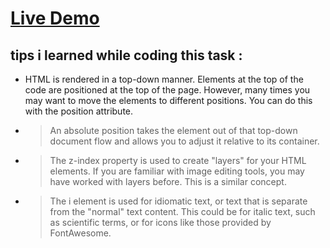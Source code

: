 # [Live Demo]( https://zenab12.github.io/Freecodecamp-Picasso-Pianting/)
## tips i learned while coding this task :

-  HTML is rendered in a top-down manner. Elements at the top of the code are positioned at the top of the page. However, many times you may want to move the elements to different positions. You can do this with the position attribute.
- > An absolute position takes the element out of that top-down document flow and allows you to adjust it relative to its container.
- > The z-index property is used to create "layers" for your HTML elements. If you are familiar with image editing tools, you may have worked with layers before. This is a similar concept.
- > The i element is used for idiomatic text, or text that is separate from the "normal" text content. This could be for italic text, such as scientific terms, or for icons like those provided by FontAwesome.
